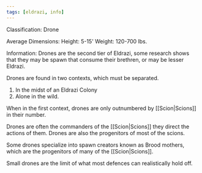```yaml
---
tags: [eldrazi, info]
---
```


Classification: Drone

Average Dimensions: 
	Height: 5-15'
	Weight: 120-700 lbs.

Information: 
	Drones are the second tier of Eldrazi, some research shows that they may be spawn that consume their brethren, or may be lesser Eldrazi.

   Drones are found in two contexts, which must be separated. 

  1. In the midst of an Eldrazi Colony
  2. Alone in the wild.

  When in the first context, drones are only outnumbered by [[Scion|Scions]] in their number. 

  Drones are often the commanders of the [[Scion|Scions]] they direct the actions of them. Drones are also the progenitors of most of the scions.

  Some drones specialize into spawn creators known as Brood mothers, which are the progenitors of many of the [[Scion|Scions]].

  Small drones are the limit of what most defences can realistically hold off.

